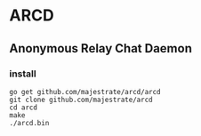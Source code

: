 # ARCD
## Anonymous Relay Chat Daemon

### install

    go get github.com/majestrate/arcd/arcd
    git clone github.com/majestrate/arcd
    cd arcd 
    make
    ./arcd.bin
